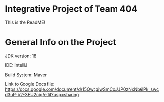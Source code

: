 # Integrative Project of Team 404
This is the ReadME!

# General Info on the Project
JDK version: 18

IDE: IntelliJ

Build System: Maven

Link to Google Docs file: https://docs.google.com/document/d/15QwcgjwSmCxJUP0zNxNb6lPk_swcd3uP-b2F3EU2cig/edit?usp=sharing
